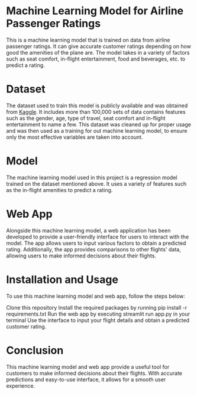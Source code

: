 # Machine Learning Model for Airline Passenger Ratings
This is a machine learning model that is trained on data from airline passenger ratings. It can give accurate customer ratings depending on how good the amenities of the plane are. The model takes in a variety of factors such as seat comfort, in-flight entertainment, food and beverages, etc. to predict a rating. 

# Dataset
The dataset used to train this model is publicly available and was obtained from [Kaggle](https://www.kaggle.com/datasets/teejmahal20/airline-passenger-satisfaction). It includes more than 100,000 sets of data contains features such as the gender, age, type of travel, seat comfort and in-flight entertainment to name a few. This dataset was cleaned up for proper usage and was then used as a training for out machine learning model, to ensure only the most effective variables are taken into account. 

# Model
The machine learning model used in this project is a regression model trained on the dataset mentioned above. It uses a variety of features such as the in-flight amenities to predict a rating.

# Web App
Alongside this machine learning model, a web application has been developed to provide a user-friendly interface for users to interact with the model. The app allows users to input various factors to obtain a predicted rating. Additionally, the app provides comparisons to other flights' data, allowing users to make informed decisions about their flights.

# Installation and Usage
To use this machine learning model and web app, follow the steps below:

Clone this repository
Install the required packages by running pip install -r requirements.txt
Run the web app by executing streamlit run app.py in your terminal
Use the interface to input your flight details and obtain a predicted customer rating.

# Conclusion
This machine learning model and web app provide a useful tool for customers to make informed decisions about their flights. With accurate predictions and easy-to-use interface, it allows for a smooth user experience.
